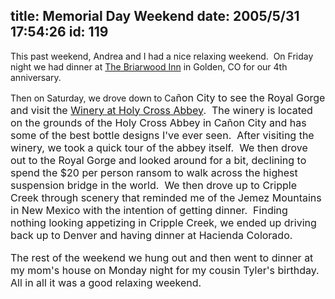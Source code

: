title: Memorial Day Weekend
date: 2005/5/31 17:54:26
id: 119
---
This past weekend, Andrea and I had a nice relaxing weekend.  On Friday night we had dinner at [The Briarwood Inn](http://www.thebriarwoodinn.com/) in Golden, CO for our 4th anniversary. 

Then on Saturday, we drove down to Ca<font size="4"><font size="3">ñon City to see the Royal Gorge and visit the [Winery at Holy Cross Abbey](http://www.abbeywinery.com).  The winery is located on the grounds of the Holy Cross Abbey in Cañon City and has some of the best bottle designs I've ever seen.  After visiting the winery, we took a quick tour of the abbey itself.  We then drove out to the Royal Gorge and looked around for a bit, declining to spend the $20 per person ransom to walk across the highest suspension bridge in the world.  We then drove up to Cripple Creek through scenery that reminded me of the Jemez Mountains in New Mexico with the intention of getting dinner.  Finding nothing looking appetizing in Cripple Creek, we ended up driving back up to Denver and having dinner at Hacienda Colorado.

<font size="4"><font size="3">The rest of the weekend we hung out and then went to dinner at my mom's house on Monday night for my cousin Tyler's birthday.  All in all it was a good relaxing weekend.